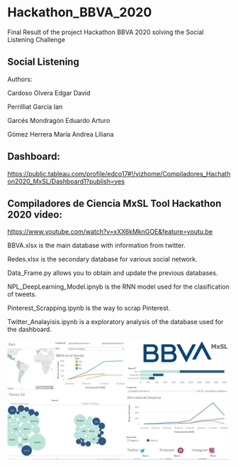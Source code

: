 # Hackathon_BBVA_2020
Final Result of the project Hackathon BBVA 2020 solving the Social Listening Challenge

## Social Listening
Authors:

Cardoso Olvera Edgar David

Perrilliat García Ian

Garcés Mondragón Eduardo Arturo

Gómez Herrera María Andrea Liliana


## Dashboard:
https://public.tableau.com/profile/edco17#!/vizhome/Compiladores_Hachathon2020_MxSL/Dashboard1?publish=yes

## Compiladores de Ciencia MxSL Tool Hackathon 2020 video:
https://www.youtube.com/watch?v=xXX6kMknGOE&feature=youtu.be


BBVA.xlsx is the main database with information from twitter.

Redes.xlsx is the secondary database for various social network.

Data_Frame.py allows you to obtain and update the previous databases.

NPL_DeepLearning_Model.ipnyb is the RNN model used for the clasification of tweets.

Pinterest_Scrapping.ipynb is the way to scrap Pinterest.

Twitter_Analayisis.ipynb is a exploratory analysis of the database used for the dashboard.

![Screenshot](dash.JPG)
